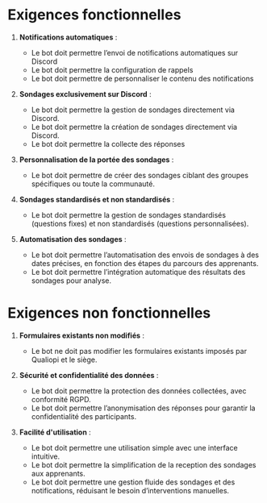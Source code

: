 # Exigences fonctionnelles

1. **Notifications automatiques** :
   - Le bot doit permettre l’envoi de notifications automatiques sur Discord
   - Le bot doit permettre la configuration de rappels
   - Le bot doit permettre de personnaliser le contenu des notifications

2. **Sondages exclusivement sur Discord** :
   - Le bot doit permettre la gestion de sondages directement via Discord.
   - Le bot doit permettre la création de sondages directement via Discord.
   - Le bot doit permettre la collecte des réponses

3. **Personnalisation de la portée des sondages** :
   - Le bot doit permettre de créer des sondages ciblant des groupes spécifiques ou toute la communauté.

4. **Sondages standardisés et non standardisés** :
   - Le bot doit permettre la gestion de sondages standardisés (questions fixes) et non standardisés (questions personnalisées).

5. **Automatisation des sondages** :
   - Le bot doit permettre l’automatisation des envois de sondages à des dates précises, en fonction des étapes du parcours des apprenants.
   - Le bot doit permettre l’intégration automatique des résultats des sondages pour analyse.



# Exigences non fonctionnelles

1. **Formulaires existants non modifiés** :
   - Le bot ne doit pas modifier les formulaires existants imposés par Qualiopi et le siège.
   
2. **Sécurité et confidentialité des données** :
   - Le bot doit permettre la protection des données collectées, avec conformité RGPD.
   - Le bot doit permettre l’anonymisation des réponses pour garantir la confidentialité des participants.

3. **Facilité d'utilisation** :
   - Le bot doit permettre une utilisation simple avec une interface intuitive.
   - Le bot doit permettre la simplification de la reception des sondages aux apprenants.
   - Le bot doit permettre une gestion fluide des sondages et des notifications, réduisant le besoin d’interventions manuelles.
